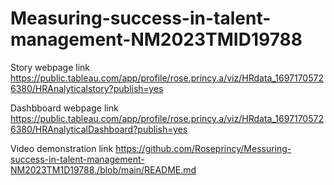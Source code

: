 # Measuring-success-in-talent-management-NM2023TMID19788

Story webpage link
 https://public.tableau.com/app/profile/rose.princy.a/viz/HRdata_16971705726380/HRAnalyticalstory?publish=yes

 Dashbboard webpage link
  https://public.tableau.com/app/profile/rose.princy.a/viz/HRdata_16971705726380/HRAnalyticalDashboard?publish=yes

  Video demonstration link
   https://github.com/Roseprincy/Messuring-success-in-talent-management-NM2023TM1D19788./blob/main/README.md
